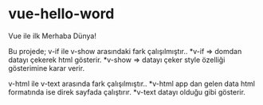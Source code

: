 # vue-hello-word
Vue ile ilk Merhaba Dünya!

Bu projede; 
v-if ile v-show arasındaki fark çalışılmıştır..
*v-if => domdan datayı çekerek html gösterir.
*v-show => datayı çeker style özelliği gösterimine karar verir. 

v-html ile v-text arasında fark çalışılmıştır..
*v-html app dan gelen data html formatında ise direk sayfada çalıştırır.
*v-text datayı olduğu gibi gösterir.
